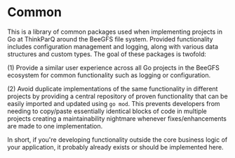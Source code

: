 Common
======

This is a library of common packages used when implementing projects in Go at ThinkParQ around the
BeeGFS file system. Provided functionality includes configuration management and logging, along with
various data structures and custom types. The goal of these packages is twofold:

(1) Provide a similar user experience across all Go projects in the BeeGFS ecosystem for common
functionality such as logging or configuration.

(2) Avoid duplicate implementations of the same functionality in different projects by providing a
central repository of proven functionality that can be easily imported and updated using `go mod`.
This prevents developers from needing to copy/paste essentially identical blocks of code in multiple
projects creating a maintainability nightmare whenever fixes/enhancements are made to one
implementation.

In short, if you're developing functionality outside the core business logic of your application, it
probably already exists or should be implemented here.

